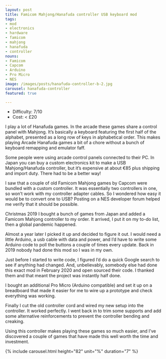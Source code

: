 ```yaml
---
layout: post
title: Famicom Mahjong/Hanafuda controller USB keyboard mod
tags:
- mod
- electronics
- hardware
- famicom
- mahjong
- hanafuda
- controller
nouns:
- Famicom
- Capcom
- Arduino
- Pro Micro
- NES
image: /images/posts/hanafuda-controller-b-2.jpg
carousel: hanafuda-controller
featured: true

---
```

- Difficulty: 7/10
- Cost: < £20

I play a lot of Hanafuda games. In the arcade these games share a control panel with Mahjong. It’s basically a keyboard featuring the first half of the alphabet, presented as a long row of keys in alphabetical order. This makes playing Arcade Hanafuda games a bit of a chore without a bunch of keyboard remapping and emulator faff.

Some people were using arcade control panels connected to their PC. In Japan you can buy a custom electronics kit to make a USB Mahjong/Hanafuda controller, but it’s expensive at about €85 plus shipping and import duty. There had to be a better way!

I saw that a couple of old Famicom Mahjong games by Capcom were bundled with a custom controller. It was essentially two controllers in one, so won’t work with my controller adapter cables. So I wondered how easy it would be to convert one to USB? Posting on a NES developer forum helped me verify that it should be possible.

Christmas 2019 I bought a bunch of games from Japan and added a Famicom Mahjong controller to my order. It arrived, I put it on my to-do list, then a global pandemic happened.

Almost a year later I picked it up and decided to figure it out. I would need a little Arduino, a usb cable with data and power, and I’d have to write some Arduino code to poll the buttons a couple of times every update. Back in 2019 nobody had done this mod so I was in my own.

Just before I started to write code, I figured I’d do a quick Google search to see if anything had changed. And, unbelievably, somebody else had done this exact mod in February 2020 and open sourced their code. I thanked them and that meant the project was instantly half done.

I bought an additional Pro Micro (Arduino compatible) and set it up on a breadboard that made it easier for me to wire up a prototype and check everything was working.

Finally I cut the old controller cord and wired my new setup into the controller. It worked perfectly. I went back in to trim some supports and add some alternative reinforcements to prevent the controller bending and creaking.

Using this controller makes playing these games so much easier, and I’ve discovered a couple of games that have made this well worth the time and investment.

{% include carousel.html height="82" unit="%" duration="7" %}